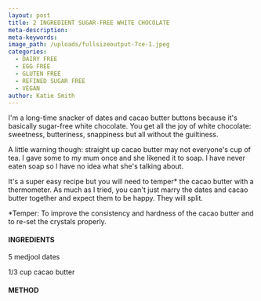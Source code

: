 ```yaml
---
layout: post
title: 2 INGREDIENT SUGAR-FREE WHITE CHOCOLATE
meta-description:
meta-keywords:
image_path: /uploads/fullsizeoutput-7ce-1.jpeg
categories:
  - DAIRY FREE
  - EGG FREE
  - GLUTEN FREE
  - REFINED SUGAR FREE
  - VEGAN
author: Katie Smith
---
```


I'm a long-time snacker of dates and cacao butter buttons because it's basically sugar-free white chocolate. You get all the joy of white chocolate: sweetness, butteriness, snappiness but all without the guiltiness.

A little warning though: straight up cacao butter may not everyone's cup of tea. I gave some to my mum once and she likened it to soap. I have never eaten soap so I have no idea what she's talking about.

It's a super easy recipe but you will need to temper\* the cacao butter with a thermometer. As much as I tried, you can't just marry the dates and cacao butter together and expect them to be happy. They will split.&nbsp;

\*Temper: To improve the consistency and hardness of the cacao butter and to re-set the crystals properly.

#### INGREDIENTS

5 medjool dates

1/3 cup cacao butter

#### METHOD

&nbsp;